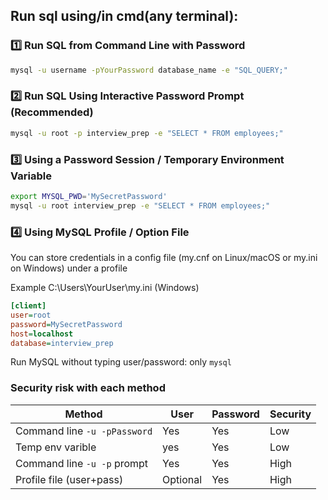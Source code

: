 ## Run sql using/in cmd(any terminal):

### 1️⃣ Run SQL from Command Line with Password
```bash
mysql -u username -pYourPassword database_name -e "SQL_QUERY;"
```


### 2️⃣ Run SQL Using Interactive Password Prompt (Recommended)
```bash
mysql -u root -p interview_prep -e "SELECT * FROM employees;"
```  

### 3️⃣ Using a Password Session / Temporary Environment Variable
```bash
export MYSQL_PWD='MySecretPassword'
mysql -u root interview_prep -e "SELECT * FROM employees;"
```

### 4️⃣ Using MySQL Profile / Option File
You can store credentials in a config file (my.cnf on Linux/macOS or my.ini on Windows) under a profile

Example C:\Users\YourUser\my.ini (Windows)
```ini
[client]
user=root
password=MySecretPassword
host=localhost
database=interview_prep
```
Run MySQL without typing user/password: only `mysql`

### Security risk with each method

| Method                       | User     | Password | Security |
| ---------------------------- | -------- | -------- | -------- |
| Command line `-u -pPassword` | Yes      | Yes      | Low      |
| Temp env varible             | yes      | Yes      | Low      |
| Command line `-u -p` prompt  | Yes      | Yes      | High     |
| Profile file (user+pass)     | Optional | Yes      | High     |
